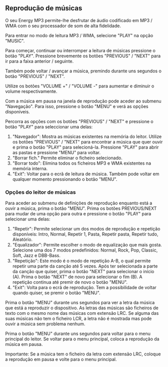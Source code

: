 ## Reprodução de músicas

O seu Energy MP3 permite-lhe desfrutar de áudio codificado em MP3 / WMA com o seu processador de som de alta fidelidade. 

Para entrar no modo de leitura MP3 / WMA, selecione "PLAY" na opção "MUSIC".

Para começar, continuar ou interromper a leitura de músicas pressione o botão "PLAY". Pressione brevemente os botões "PREVIOUS" /
"NEXT" para ir para a faixa anterior / seguinte. 

Também pode voltar / avançar a música, premindo durante uns segundos o botão "PREVIOUS" / "NEXT".

Utilize os botões "VOLUME +" / "VOLUME -" para aumentar e diminuir o volume respectivamente. 

Com a música em pausa na janela de reprodução pode aceder ao submenu "Navegação". Para isso, pressione o botão "MENU" e verá as 
opções disponíveis. 

Percorra as opções com os botões "PREVIOUS" / "NEXT" e pressione o botão "PLAY" para seleccionar uma delas:

1. "Navegador": Mostra as músicas existentes na memória do leitor. Utilize os botões  "PREVIOUS" / "NEXT" para encontrar a música que quer ouvir e prima o botão "PLAY" para selecioná-la. Pressione "PLAY" para abrir as pastas e pressione "MENU" para voltar.
2. "Borrar fich." Permite eliminar o ficheiro selecionado.
3. "Borrar todo": Elimina todos os ficheiros MP3 e WMA existentes na memória interna.
4. "Exit": Voltar para o ecrã de leitura de música. Também pode voltar em qualquer momento pressionando o botão "MENU".

### Opções do leitor de músicas

Para aceder ao submenu de definições de reprodução enquanto está a ouvir a música, prima o botão "MENU". Prima os botões PREVIOUS/NEXT para mudar de uma opção para outra e pressione o botão "PLAY" para selecionar uma delas:
1.	"Repetir": Permite selecionar um dos modos de reprodução e repetição disponíveis: Intro, Normal, Repetir 1, Pasta, Repetir pasta, Repetir tudo, Aleatório.
2.	"Equalizador": Permite escolher o modo de equalização que mais gosta. Selecione uma dos 7 modos predefinidos: Normal, Rock, Pop, Classic, Soft, Jazz e DBB-Bass.
3.	"Repetição": Este modo é o modo de repetição A-B, o qual permite repetir uma parte da canção até 5 vezes. Após ter selecionada a parte da canção que quiser, prima o botão "NEXT" para selecionar o início (A). Prima o botão "NEXT" de novo para selecionar o fim (B). A repetição continua até premir de novo o botão "MENU".
4.	"Exit": Volta para o ecrã de reprodução. Tem a possibilidade de voltar quando quiser, se premir o botão "MENU".

Prima o botão "MENU" durante uns segundos para ver a letra da música que está a reproduzir o dispositivo. As letras das músicas são ficheiros de texto com o mesmo nome das músicas com extensão LRC. Se alguma das suas músicas não tem o ficheiro LCR, a letra não é mostrada mas pode ouvir a música sem problema nenhum.

Prima o botão "MENU" durante uns segundos para voltar para o menu principal do leitor. Se voltar para o menu principal, coloca a reprodução da música em pausa.

Importante: Se a música tem o ficheiro da letra com extensão LRC, coloque a reprodução em pausa e volte para o menu principal.

